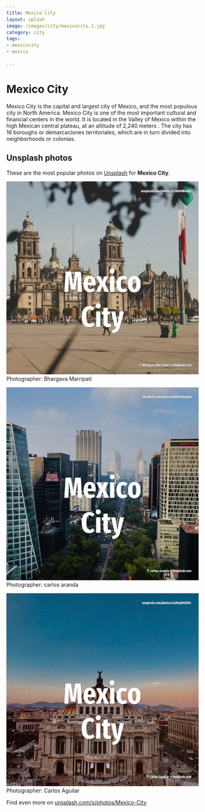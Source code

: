 ```yaml
---
title: Mexico City
layout: splash
image: /images/city/mexicocity.1.jpg
category: city
tags:
- mexicocity
- mexico

---
```

# Mexico City

Mexico City  is the capital and largest city of Mexico, and the most populous city in North America. Mexico City is one of the most important cultural and financial centers in the world. It is located in the Valley of Mexico within the high Mexican central plateau, at an altitude of  2,240 meters . The city has 16 boroughs or demarcaciones territoriales, which are in turn divided into  neighborhoods or colonias.  

 
## Unsplash photos
These are the most popular photos on [Unsplash](https://unsplash.com) for **Mexico City**.
 
![Mexico City](/images/city/mexicocity.1.jpg)
Photographer:  Bhargava Marripati
 
![Mexico City](/images/city/mexicocity.2.jpg)
Photographer:  carlos aranda
 
![Mexico City](/images/city/mexicocity.3.jpg)
Photographer:  Carlos Aguilar
 
Find even more on [unsplash.com/s/photos/Mexico-City](https://unsplash.com/s/photos/Mexico-City)
 
